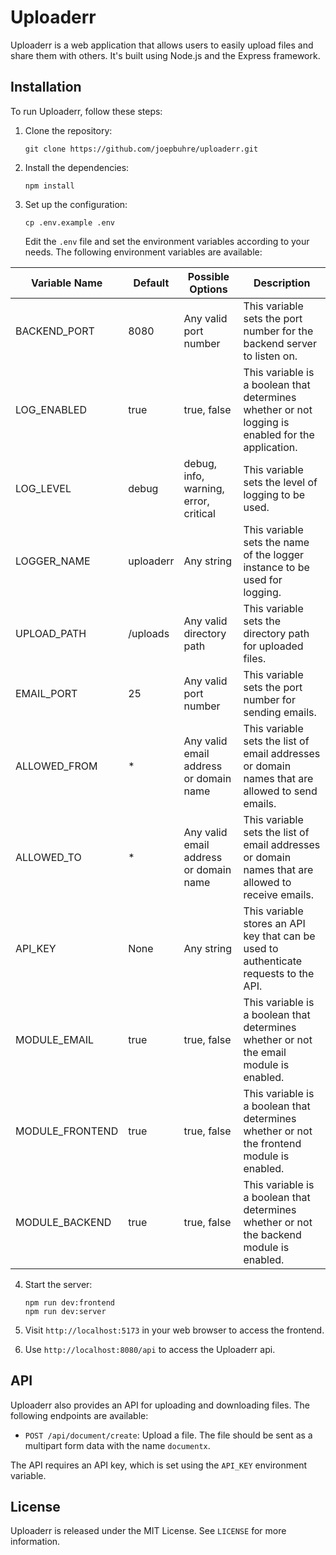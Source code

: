 # Uploaderr

Uploaderr is a web application that allows users to easily upload files and share them with others. It's built using Node.js and the Express framework.

## Installation

To run Uploaderr, follow these steps:

1. Clone the repository:

   ```
   git clone https://github.com/joepbuhre/uploaderr.git
   ```
   
2. Install the dependencies:

   ```
   npm install
   ```
   
3. Set up the configuration:

   ```
   cp .env.example .env
   ```
   
   Edit the `.env` file and set the environment variables according to your needs. The following environment variables are available:



| Variable Name | Default | Possible Options | Description |
| --- | --- | --- | --- |
| BACKEND_PORT | 8080 | Any valid port number | This variable sets the port number for the backend server to listen on. |
| LOG_ENABLED | true | true, false | This variable is a boolean that determines whether or not logging is enabled for the application. |
| LOG_LEVEL | debug | debug, info, warning, error, critical | This variable sets the level of logging to be used. |
| LOGGER_NAME | uploaderr | Any string | This variable sets the name of the logger instance to be used for logging. |
| UPLOAD_PATH | /uploads | Any valid directory path | This variable sets the directory path for uploaded files. |
| EMAIL_PORT | 25 | Any valid port number | This variable sets the port number for sending emails. |
| ALLOWED_FROM | * | Any valid email address or domain name | This variable sets the list of email addresses or domain names that are allowed to send emails. |
| ALLOWED_TO | * | Any valid email address or domain name | This variable sets the list of email addresses or domain names that are allowed to receive emails. |
| API_KEY | None | Any string | This variable stores an API key that can be used to authenticate requests to the API. |
| MODULE_EMAIL | true | true, false | This variable is a boolean that determines whether or not the email module is enabled. |
| MODULE_FRONTEND | true | true, false | This variable is a boolean that determines whether or not the frontend module is enabled. |
| MODULE_BACKEND | true | true, false | This variable is a boolean that determines whether or not the backend module is enabled. |

4. Start the server:

   ```
   npm run dev:frontend
   npm run dev:server
   ```
   
5. Visit `http://localhost:5173` in your web browser to access the frontend.
6. Use `http://localhost:8080/api` to access the Uploaderr api.

## API

Uploaderr also provides an API for uploading and downloading files. The following endpoints are available:

- `POST /api/document/create`: Upload a file. The file should be sent as a multipart form data with the name `documentx`.

The API requires an API key, which is set using the `API_KEY` environment variable.

## License

Uploaderr is released under the MIT License. See `LICENSE` for more information.